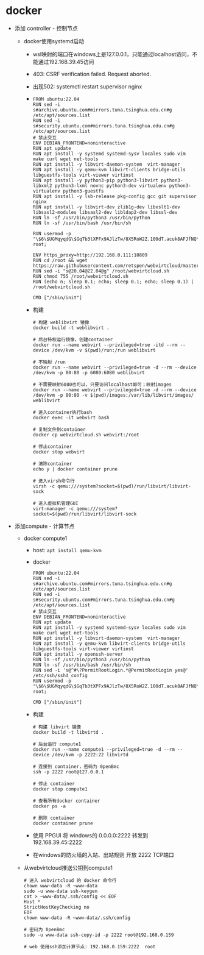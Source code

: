 # docker
- 添加 controller - 控制节点
  
    - docker使用systemd启动
    
        - wsl映射的端口在windows上是127.0.0.1，只能通过localhost访问，不能通过192.168.39.45访问
    
        - 403: CSRF verification failed. Request aborted.
    
        - 出现502: systemctl restart supervisor nginx
    
        - ```shell
          FROM ubuntu:22.04
          RUN sed -i s#archive.ubuntu.com#mirrors.tuna.tsinghua.edu.cn#g /etc/apt/sources.list
          RUN sed -i s#security.ubuntu.com#mirrors.tuna.tsinghua.edu.cn#g /etc/apt/sources.list
          # 禁止交互
          ENV DEBIAN_FRONTEND=noninteractive
          RUN apt update
          RUN apt install -y systemd systemd-sysv locales sudo vim make curl wget net-tools
          RUN apt install -y libvirt-daemon-system  virt-manager
          RUN apt install -y qemu-kvm libvirt-clients bridge-utils libguestfs-tools virt-viewer virtinst
          RUN apt install -y python3-pip python3-libvirt python3-libxml2 python3-lxml novnc python3-dev virtualenv python3-virtualenv python3-guestfs
          RUN apt install -y lsb-release pkg-config gcc git supervisor nginx
          RUN apt install -y libvirt-dev zlib1g-dev libxslt1-dev libsasl2-modules libsasl2-dev libldap2-dev libssl-dev
          RUN ln -sf /usr/bin/python3 /usr/bin/python
          RUN ln -sf /usr/bin/bash /usr/bin/sh
          
          RUN usermod -p "\$6\$UGMqyqdG\$GqTb3tXPFx9AJlzTw/8X5RoW2Z.100dT.acuk8AFJfNQYr.ZRL8itMIgLqsdq46RNHgiv78XayOSl.IbR4DFU." root;
          
          ENV https_proxy=http://192.168.0.111:10809
          RUN cd /root && wget https://raw.githubusercontent.com/retspen/webvirtcloud/master/webvirtcloud.sh
          RUN sed -i "s@20.04@22.04@g" /root/webvirtcloud.sh
          RUN chmod 755 /root/webvirtcloud.sh
          RUN (echo n; sleep 0.1; echo; sleep 0.1; echo; sleep 0.1) | /root/webvirtcloud.sh
          
          CMD ["/sbin/init"]
          ```
        
        - 构建
        
          ```shell
          # 构建 weblibvirt 镜像
          docker build -t weblibvirt .
          
          # 后台特权运行镜像，创建container
          docker run --name webvirt --privileged=true -itd --rm --device /dev/kvm -v $(pwd)/run:/run weblibvirt
          
          # 不映射 /run
          docker run --name webvirt --privileged=true -d --rm --device /dev/kvm -p 80:80 -p 6080:6080 weblibvirt
          
          # 不需要映射6080也可以，只要访问localhost即可；映射images
          docker run --name webvirt --privileged=true -d --rm --device /dev/kvm -p 80:80 -v $(pwd)/images:/var/lib/libvirt/images/ weblibvirt
          
          # 进入container执行bash
          docker exec -it webvirt bash
          
          # 复制文件到container
          docker cp webvirtcloud.sh webvirt:/root
          
          # 停止container
          docker stop webvirt
          
          # 清除container
          echo y | docker container prune
          
          # 进入virsh命令行
          virsh -c qemu:///system?socket=$(pwd)/run/libvirt/libvirt-sock
          
          # 进入虚拟机管理GUI
          virt-manager -c qemu:///system?socket=$(pwd)/run/libvirt/libvirt-sock
          ```
    
- 添加compute - 计算节点

  - docker compute1

      - host: `apt install qemu-kvm`

      - docker

          ```shell
          FROM ubuntu:22.04
          RUN sed -i s#archive.ubuntu.com#mirrors.tuna.tsinghua.edu.cn#g /etc/apt/sources.list
          RUN sed -i s#security.ubuntu.com#mirrors.tuna.tsinghua.edu.cn#g /etc/apt/sources.list
          # 禁止交互
          ENV DEBIAN_FRONTEND=noninteractive
          RUN apt update
          RUN apt install -y systemd systemd-sysv locales sudo vim make curl wget net-tools
          RUN apt install -y libvirt-daemon-system  virt-manager
          RUN apt install -y qemu-kvm libvirt-clients bridge-utils libguestfs-tools virt-viewer virtinst
          RUN apt install -y openssh-server
          RUN ln -sf /usr/bin/python3 /usr/bin/python
          RUN ln -sf /usr/bin/bash /usr/bin/sh
          RUN sed -i 's@^#\?PermitRootLogin.*@PermitRootLogin yes@' /etc/ssh/sshd_config
          RUN usermod -p "\$6\$UGMqyqdG\$GqTb3tXPFx9AJlzTw/8X5RoW2Z.100dT.acuk8AFJfNQYr.ZRL8itMIgLqsdq46RNHgiv78XayOSl.IbR4DFU." root;
          
          CMD ["/sbin/init"]
          ```
      
      - 构建
      
          ```shell
          # 构建 libvirt 镜像
          docker build -t libvirtd .
          
          # 后台运行 compute1
          docker run --name compute1 --privileged=true -d --rm --device /dev/kvm -p 2222:22 libvirtd
          
          # 连接到 container，密码为 0penBmc
          ssh -p 2222 root@127.0.0.1
          
          # 停止 container
          docker stop compute1
          
          # 查看所有docker container
          docker ps -a
          
          # 删除 container
          docker container prune
          ```
      
      - 使用 PPGUI 将 windows的 0.0.0.0:2222 转发到 192.168.39.45:2222
      
      - 在windows的防火墙的入站、出站规则 开放 2222 TCP端口
      
  - 从webvirtcloud推送公钥到compute1

      ```shell
      # 进入 webvirtcloud 的 docker 命令行
      chown www-data -R ~www-data
      sudo -u www-data ssh-keygen
      cat > ~www-data/.ssh/config << EOF
      Host *
      StrictHostKeyChecking no
      EOF
      chown www-data -R ~www-data/.ssh/config
      
      # 密码为 0penBmc
      sudo -u www-data ssh-copy-id -p 2222 root@192.168.0.159
      
      # web 使用ssh添加计算节点: 192.168.0.159:2222  root
      ```
  